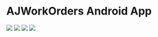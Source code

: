 AJWorkOrders Android App
===============================
<img src="https://raw.githubusercontent.com/nicholasceliano/AJWorkOrders-AndroidApp/master/Images/LoadingPage.png" />
<img src="https://raw.githubusercontent.com/nicholasceliano/AJWorkOrders-AndroidApp/master/Images/LandingPage.png" />
<img src="https://raw.githubusercontent.com/nicholasceliano/AJWorkOrders-AndroidApp/master/Images/CreateNew.png" />
<img src="https://raw.githubusercontent.com/nicholasceliano/AJWorkOrders-AndroidApp/master/Images/LandingPageWorkOrderPending.png" />
